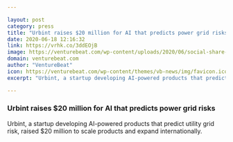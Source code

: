 ```yaml
---

layout: post
category: press
title: "Urbint raises $20 million for AI that predicts power grid risks"
date: 2020-06-18 12:16:32
link: https://vrhk.co/3ddEOjB
image: https://venturebeat.com/wp-content/uploads/2020/06/social-share-e1592341639103.png?w=1200&strip=all
domain: venturebeat.com
author: "VentureBeat"
icon: https://venturebeat.com/wp-content/themes/vb-news/img/favicon.ico
excerpt: "Urbint, a startup developing AI-powered products that predict utility grid risk, raised $20 million to scale products and expand internationally."

---
```


### Urbint raises $20 million for AI that predicts power grid risks

Urbint, a startup developing AI-powered products that predict utility grid risk, raised $20 million to scale products and expand internationally.